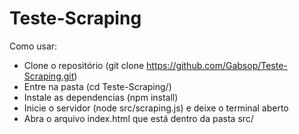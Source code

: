 # Teste-Scraping
Como usar:
- Clone o repositório (git clone https://github.com/Gabsop/Teste-Scraping.git)
- Entre na pasta (cd Teste-Scraping/)
- Instale as dependencias (npm install)
- Inicie o servidor (node src/scraping.js) e deixe o terminal aberto
- Abra o arquivo index.html que está dentro da pasta src/
